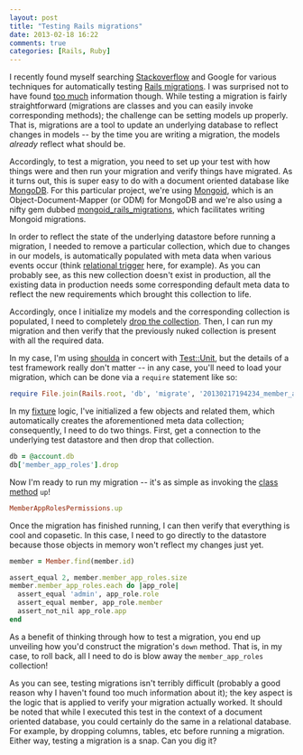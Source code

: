 ```yaml
---
layout: post
title: "Testing Rails migrations"
date: 2013-02-18 16:22
comments: true
categories: [Rails, Ruby]
---
```


I recently found myself searching [Stackoverflow](http://stackoverflow.com/) and Google for various techniques for automatically testing [Rails migrations](http://guides.rubyonrails.org/migrations.html). I was surprised not to have found [too much](http://stackoverflow.com/questions/6079016/how-do-i-test-rails-migrations) information though. While testing a migration is fairly straightforward (migrations are classes and you can easily invoke corresponding methods); the challenge can be setting models up properly. That is, migrations are a tool to update an underlying database to reflect changes in models -- by the time you are writing a migration, the models _already_ reflect what should be. 

Accordingly, to test a migration, you need to set up your test with how things were and then run your migration and verify things have migrated.  As it turns out, this is super easy to do with a document oriented database like [MongoDB](http://www.mongodb.org/). For this particular project, we're using [Mongoid](http://mongoid.org/en/mongoid/index.html),  which is an Object-Document-Mapper (or ODM) for MongoDB and we're also using a nifty gem dubbed [mongoid_rails_migrations](https://github.com/adacosta/mongoid_rails_migrations), which facilitates writing Mongoid migrations. 

In order to reflect the state of the underlying datastore before running a migration, I needed to remove a particular collection, which due to changes in our models, is automatically populated with meta data when various events occur (think [relational trigger](http://en.wikipedia.org/wiki/Database_trigger) here, for example). As you can probably see, as this new collection doesn't exist in production, all the existing data in production needs some corresponding default meta data to reflect the new requirements which brought this collection to life. 

Accordingly, once I initialize my models and the corresponding collection is populated, I need to completely [drop the collection](http://docs.mongodb.org/manual/reference/method/db.collection.drop/). Then, I can run my migration and then verify that the previously nuked collection is present with all the required data.  

In my case, I'm using [shoulda](https://github.com/thoughtbot/shoulda) in concert with [Test::Unit](http://ruby-doc.org/stdlib-1.9.3/libdoc/test/unit/rdoc/Test/Unit.html), but the details of a test framework really don't matter -- in any case, you'll need to load your migration, which can be done via a `require` statement like so:

``` ruby Requiring a migration
require File.join(Rails.root, 'db', 'migrate', '20130217194234_member_app_roles_permissions')
```

In my [fixture](http://en.wikipedia.org/wiki/Test_fixture) logic, I've initialized a few objects and related them, which automatically creates the aforementioned meta data collection; consequently, I need to do two things. First, get a connection to the underlying test datastore and then drop that collection. 

``` ruby Obtaining a connection and dropping a collection
db = @account.db
db['member_app_roles'].drop
```

Now I'm ready to run my migration -- it's as simple as invoking the [class method](http://www.railstips.org/blog/archives/2009/05/11/class-and-instance-methods-in-ruby/) `up`!

``` ruby Invoking a migration 
MemberAppRolesPermissions.up
```

Once the migration has finished running, I can then verify that everything is cool and copasetic. In this case, I need to go directly to the datastore because those objects in memory won't reflect my changes just yet. 

``` ruby Asserting things worked!
member = Member.find(member.id)

assert_equal 2, member.member_app_roles.size
member.member_app_roles.each do |app_role|
  assert_equal 'admin', app_role.role
  assert_equal member, app_role.member
  assert_not_nil app_role.app
end
```

As a benefit of thinking through how to test a migration, you end up unveiling how you'd construct the migration's `down` method. That is, in my case, to roll back, all I need to do is blow away the `member_app_roles` collection!

As you can see, testing migrations isn't terribly difficult (probably a good reason why I haven't found too much information about it); the key aspect is the logic that is applied to verify your migration actually worked. It should be noted that while I executed this test in the context of a document oriented database, you could certainly do the same in a relational database. For example, by dropping  columns, tables, etc before running a migration. Either way, testing a migration is a snap. Can you dig it? 